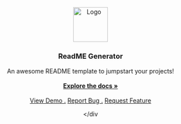 <br/> <div align="center"> <a href="https://github.com/ShaanCoding/ReadME-Generator"> <img src="https://source.unsplash.com/random/256x256" alt="Logo" width="80" height="80"> </a> <h3 align="center">ReadME Generator</h3> <p align="center"> An awesome README template to jumpstart your projects! <br/> <br/> <a href="https://github.com/ShaanCoding/ReadME-Generator/"><strong>Explore the docs »</strong></a> <br/> <br/> <a href="https://github.com/ShaanCoding/ReadME-Generator/">View Demo .</a> <a href="https://github.com/ShaanCoding/ReadME-Generator/issues/new?labels=bug&template=bug-report---.md">Report Bug .</a> <a href="https://github.com/ShaanCoding/ReadME-Generator/issues/new?labels=enhancement&template=feature-request---.md">Request Feature</a> </p> </div
